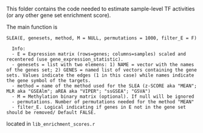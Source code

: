 This folder contains the code needed to estimate sample-level TF activities (or any other gene set enrichment score).

The main function is 


```
SLEA(E, genesets, method, M = NULL, permutations = 1000, filter_E = F)

```


```
  Info:
  - E = Expression matrix (rows=genes; columns=samples) scaled and recentered (use gene_expression_statistic).
  - genesets = list with two elemens: 1) NAME = vector with the names of the genes set; 2) GENES = named list of vectors containing the gene sets. Values indicate the edges (1 in this case) while names indicate the gene symbol of the targets. 
  - method = name of the method used for the SLEA (z-SCORE aka "MEAN"; MLR aka "GSEAlm"; aREA aka "VIPER"; "ssGSEA"; "GSVA")
  - M = Methylation binary matrix (optional). If null will be ignored
  - permutations. Number of permutations needed for the method "MEAN"
  - filter_E. Logical indicating if genes in E not in the gene set should be removed/ Default FALSE.  
```



located in ``lib_enrichment_scores.r``


